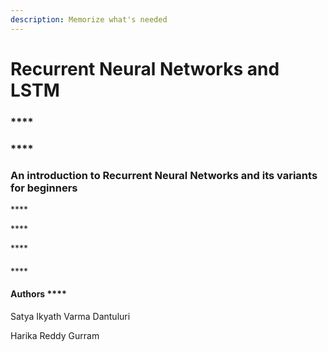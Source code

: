 ```yaml
---
description: Memorize what's needed
---
```


# Recurrent Neural Networks and LSTM

### \*\*\*\*

### \*\*\*\*

### **An introduction to Recurrent Neural Networks and its variants for beginners**

\*\*\*\*

\*\*\*\*

\*\*\*\*

#### 

#### 

#### 

#### 

\*\*\*\*

#### Authors ****

Satya Ikyath Varma Dantuluri

Harika Reddy Gurram



